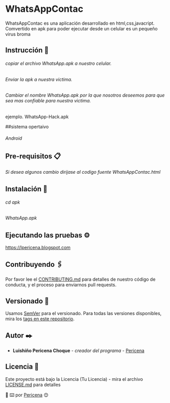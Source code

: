 # WhatsAppContac

WhatsAppContac es una aplicación desarrollado en html,css,javacript.
Comvertido en apk para poder ejecutar desde un celular es un pequeño virus broma



## Instrucción 🚀
######  copiar el archivo WhatsApp.apk a nuestro celular.
######  Enviar la apk a nuestra victima.
######  Cambiar el nombre WhatsApp.apk por la que nosotros deseemos para que sea mas confiable para nuestra victima.
ejemplo.   WhatsApp-Hack.apk

##sistema opertaivo 
###### Android


## Pre-requisitos 📋
###### Si desea algunos cambio dirijase al codigo fuente WhatsAppContac.html


## Instalación 🔧
###### cd apk
###### WhatsApp.apk


## Ejecutando las pruebas ⚙️
https://lpericena.blogspot.com

## Contribuyendo 🖇️

Por favor lee el [CONTRIBUTING.md](https://github.com/Pericena) para detalles de nuestro código de conducta, y el proceso para enviarnos pull requests.

## Versionado 📌

Usamos [SemVer](http://semver.org/) para el versionado. Para todas las versiones disponibles, mira los [tags en este repositorio](https://github.com/tu/proyecto/tags).

## Autor ✒️
* **Luishiño Pericena Choque** - *creador del programa* - [Pericena](https://github.com/Pericena)

## Licencia 📄

Este proyecto está bajo la Licencia (Tu Licencia) - mira el archivo [LICENSE.md](LICENSE.md) para detalles


:pencil:
⌨️ por [Pericena](https://github.com/Pericena) 😊
